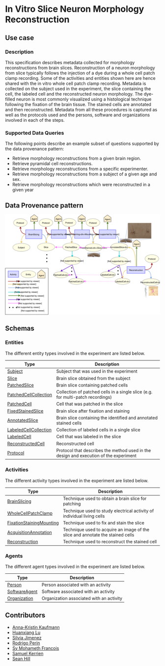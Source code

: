 # In Vitro Slice Neuron Morphology Reconstruction

## Use case

### Description

This specification describes metadata collected for morphology reconstructions from brain slices. Reconstruction of a neuron morphology from slice typically
follows the injection of a dye during a whole cell patch clamp recording. Some of the activities
and entities shown here are hence shared with the in vitro whole cell patch clamp recording. Metadata is collected on the subject used in the experiment, 
the slice containing the cell, the labeled cell and the reconstructed neuron morphology. The dye-filled neuron is most commonly visualized using a 
histological technique following the fixation of the brain tissue. The stained cells are annotated and then reconstructed.
Metadata from all these procedures is captured as well as the protocols used and the persons, software and organizations involved in each of the steps.
 
 
### Supported Data Queries

The following points describe an example subset of questions supported by the data provenance pattern:

* Retrieve morphology reconstructions from a given brain region.
* Retrieve pyramidal cell reconstructions.
* Retrieve morphology reconstructions from a specific experimenter.
* Retrieve morphology reconstructions from a subject of a given age and sex.
* Retrieve morphology reconstructions which were reconstructed in a given year


## Data Provenance pattern

![In Vitro Slice Neuron Morphology Reconstruction](../../../assets/provtemplates/morphology-reconstruction-prov-template.svg)

## Schemas

### Entities

The different entity types involved in the experiment are listed below.

| Type  | Description|
| ------------- | ------------- |
[Subject](https://bbp-nexus.epfl.ch/staging/datamodels/shape-neurosciencegraphcoresubjectv010shapessubjectshape.html)                            |     Subject that was used in the experiment     |
| [Slice](https://bbp-nexus.epfl.ch/staging/datamodels/class-nsgslice.html)                                |     Brain slice obtained from the subject      |
| [PatchedSlice](https://bbp-nexus.epfl.ch/staging/datamodels/shape-neurosciencegraphexperimentpatchedslicev011shapespatchedsliceshape.html)                  |     Brain slice containing patched cells      |
| [PatchedCellCollection](https://bbp-nexus.epfl.ch/staging/datamodels/shape-neurosciencegraphexperimentpatchedcellcollectionv010shapespatchedcellcollectionshape.html)|     Collection of patched cells in a single slice (e.g. for multi-patch recordings) |
| [PatchedCell](https://bbp-nexus.epfl.ch/staging/datamodels/shape-neurosciencegraphexperimentpatchedcellv021shapespatchedcellshape.html)                    |     Cell that was patched in the slice      |
| [FixedStainedSlice](https://bbp-nexus.epfl.ch/staging/datamodels/shape-neurosciencegraphmorphologyfixedstainedslicev010shapesfixedstainedsliceshape.html)    |     Brain slice after fixation and staining     |
| [AnnotatedSlice](https://bbp-nexus.epfl.ch/staging/datamodels/shape-neurosciencegraphmorphologyannotatedslicev010shapesannotatedsliceshape.html)    |    Brain slice containing the identified and annotated stained cells      |
| [LabeledCellCollection](https://bbp-nexus.epfl.ch/staging/datamodels/shape-neurosciencegraphmorphologylabeledcellcollectionv010shapeslabeledcellcollectionshape.html)    |     Collection of labeled cells in a single slice     |
| [LabeledCell](https://bbp-nexus.epfl.ch/staging/datamodels/shape-neurosciencegraphmorphologylabeledcellv020shapeslabeledcellshape.html)    |     Cell that was labeled in the slice     |
| [ReconstructedCell](https://bbp-nexus.epfl.ch/staging/datamodels/shape-neurosciencegraphmorphologyreconstructedcellv012shapesreconstructedcellshape.html)    |     Reconstructed cell      |
| [Protocol](https://bbp-nexus.epfl.ch/staging/datamodels/shape-neurosciencegraphcommonsexperimentalprotocolv011shapesexperimentalprotocolshape.html)                          |     Protocol that describes the method used in the design and execution of the experiment      |

### Activities

The different activity types involved in the experiment are listed below.

| Type  | Description|
| ------------- | ------------- |
| [BrainSlicing](https://bbp-nexus.epfl.ch/staging/datamodels/shape-neurosciencegraphexperimentbrainslicingv100shapesbrainslicingshape.html)                      |     Technique used to obtain a brain slice for patching      |
| [WholeCellPatchClamp](https://bbp-nexus.epfl.ch/staging/datamodels/shape-neurosciencegraphexperimentwholecellpatchclampv010shapeswholecellpatchclampshape.html)        |     Technique used to study electrical activity of individual living cells    |
| [FixationStainingMounting](https://bbp-nexus.epfl.ch/staging/datamodels/shape-neurosciencegraphmorphologyfixationstainingmountingv100shapesfixationstainingmountingshape.html)    |     Technique used to fix and stain the slice      |
| [AcquisitionAnnotation](https://bbp-nexus.epfl.ch/staging/datamodels/shape-neurosciencegraphmorphologyacquisitionannotationv010shapesacquisitionannotationshape.html)    |     Technique used to acquire an image of the slice and annotate the stained cells     |
| [Reconstruction](https://bbp-nexus.epfl.ch/staging/datamodels/shape-neurosciencegraphmorphologyreconstructionv011shapesreconstructionshape.html)   |     Technique used to reconstruct the stained cell     |


### Agents

The different agent types involved in the experiment are listed below.

| Type  | Description|
| ------------- | ------------- |
| [Person](https://bbp-nexus.epfl.ch/staging/datamodels/shape-neurosciencegraphcommonspersonv010shapespersonshape.html)                                        |    Person associated with an activity      |
| [SoftwareAgent](https://bbp-nexus.epfl.ch/staging/datamodels/shape-neurosciencegraphcoresoftwareagentv010shapessoftwareagentshape.html)                          |    Software associated with an activity      |
| [Organization](https://bbp-nexus.epfl.ch/staging/datamodels/shape-neurosciencegraphcommonsorganizationv010shapesorganizationshape.html)                            |    Organization associated with an activity      |

## Contributors

* [Anna-Kristin Kaufmann](mailto:anna-kristin.kaufmann@epfl.ch)
* [Huanxiang Lu](mailto:huanxiang.lu@epfl.ch)
* [Silvia Jimenez](mailto:silvia.jimenez@epfl.ch)
* [Rodrigo Perin](mailto:rodrigo.perin@epfl.ch)
* [Sy Mohameth Francois](mailto:mohameth.sy@epfl.ch)
* [Samuel Kerrien](mailto:samuel.kerrien@epfl.ch)
* [Sean Hill](mailto:sean.hill@epfl.ch)
